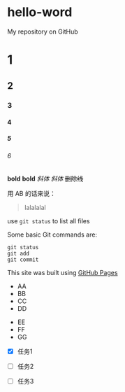 # hello-word
My repository on GitHub
# 1
## 2
### 3
#### 4
##### 5
###### 6

**bold**  __bold__
*斜体*  _斜体_
~~删除线~~

用 AB 的话来说：
> lalalalal
>

use `git status` to list all files

Some basic Git commands are:
```
git status
git add
git commit
```

This site was built using [GitHub Pages](https://pages.github.com)

- AA
- BB
- CC
- DD

* EE
* FF
* GG

- [x] 任务1
- [ ] 任务2
- [ ] 任务3


